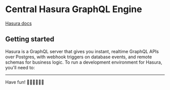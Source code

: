 # Central Hasura GraphQL Engine

[Hasura docs](https://hasura.io/docs)

## Getting started

Hasura is a GraphQL server that gives you instant, realtime GraphQL APIs over
Postgres, with webhook triggers on database events, and remote schemas for
business logic. To run a development environment for Hasura, you'll need to:

---

Have fun! 👨🏽‍💻👩🏽‍💻
